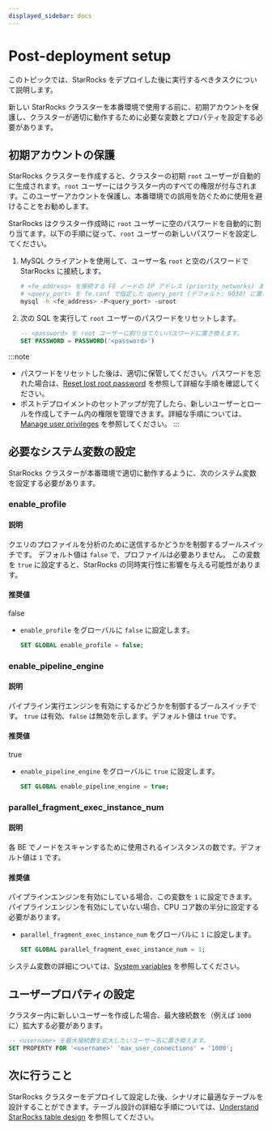 ```yaml
---
displayed_sidebar: docs
---
```


# Post-deployment setup

このトピックでは、StarRocks をデプロイした後に実行するべきタスクについて説明します。

新しい StarRocks クラスターを本番環境で使用する前に、初期アカウントを保護し、クラスターが適切に動作するために必要な変数とプロパティを設定する必要があります。

## 初期アカウントの保護

StarRocks クラスターを作成すると、クラスターの初期 `root` ユーザーが自動的に生成されます。`root` ユーザーにはクラスター内のすべての権限が付与されます。このユーザーアカウントを保護し、本番環境での誤用を防ぐために使用を避けることをお勧めします。

StarRocks はクラスター作成時に `root` ユーザーに空のパスワードを自動的に割り当てます。以下の手順に従って、`root` ユーザーの新しいパスワードを設定してください。

1. MySQL クライアントを使用して、ユーザー名 `root` と空のパスワードで StarRocks に接続します。

   ```Bash
   # <fe_address> を接続する FE ノードの IP アドレス (priority_networks) または FQDN に置き換え、
   # <query_port> を fe.conf で指定した query_port (デフォルト: 9030) に置き換えます。
   mysql -h <fe_address> -P<query_port> -uroot
   ```

2. 次の SQL を実行して `root` ユーザーのパスワードをリセットします。

   ```SQL
   -- <password> を root ユーザーに割り当てたいパスワードに置き換えます。
   SET PASSWORD = PASSWORD('<password>')
   ```

:::note
- パスワードをリセットした後は、適切に保管してください。パスワードを忘れた場合は、[Reset lost root password](../administration/user_privs/User_privilege.md#reset-lost-root-password) を参照して詳細な手順を確認してください。
- ポストデプロイメントのセットアップが完了したら、新しいユーザーとロールを作成してチーム内の権限を管理できます。詳細な手順については、[Manage user privileges](../administration/user_privs/User_privilege.md) を参照してください。
:::

## 必要なシステム変数の設定

StarRocks クラスターが本番環境で適切に動作するように、次のシステム変数を設定する必要があります。

###  enable_profile                      

#### 説明
クエリのプロファイルを分析のために送信するかどうかを制御するブールスイッチです。
デフォルト値は `false` で、プロファイルは必要ありません。
この変数を `true` に設定すると、StarRocks の同時実行性に影響を与える可能性があります。

#### 推奨値
false

- `enable_profile` をグローバルに `false` に設定します。

  ```SQL
  SET GLOBAL enable_profile = false;
  ```

###  enable_pipeline_engine              

#### 説明
パイプライン実行エンジンを有効にするかどうかを制御するブールスイッチです。
`true` は有効、`false` は無効を示します。デフォルト値は `true` です。

#### 推奨値
true

- `enable_pipeline_engine` をグローバルに `true` に設定します。

  ```SQL
  SET GLOBAL enable_pipeline_engine = true;
  ```

###  parallel_fragment_exec_instance_num 

#### 説明
各 BE でノードをスキャンするために使用されるインスタンスの数です。デフォルト値は `1` です。

#### 推奨値
パイプラインエンジンを有効にしている場合、この変数を `1` に設定できます。
パイプラインエンジンを有効にしていない場合、CPU コア数の半分に設定する必要があります。

- `parallel_fragment_exec_instance_num` をグローバルに `1` に設定します。

  ```SQL
  SET GLOBAL parallel_fragment_exec_instance_num = 1;
  ```

システム変数の詳細については、[System variables](../sql-reference/System_variable.md) を参照してください。

## ユーザープロパティの設定

クラスター内に新しいユーザーを作成した場合、最大接続数を（例えば `1000` に）拡大する必要があります。

```SQL
-- <username> を最大接続数を拡大したいユーザー名に置き換えます。
SET PROPERTY FOR '<username>' 'max_user_connections' = '1000';
```

## 次に行うこと

StarRocks クラスターをデプロイして設定した後、シナリオに最適なテーブルを設計することができます。テーブル設計の詳細な手順については、[Understand StarRocks table design](../table_design/table_design.md) を参照してください。